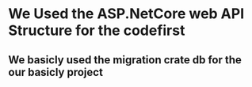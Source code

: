 # We Used the ASP.NetCore web API Structure for the codefirst
## We basicly used the migration crate db for the our basicly project
